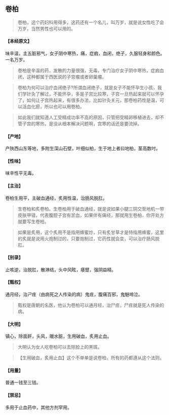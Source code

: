 ## 卷柏

> 卷柏，这个药妇科用得多，这药还有一个名儿，叫万岁，就是说女性吃了会万岁，当然男性也可以用的。

#### 【本经原文】
味辛温，主五脏邪气，女子阴中寒热，痛，症瘕，血闭，绝子，久服轻身和颜色。一名万岁。

> 卷柏是辛温的药，发散的力量很强，无毒。专门治疗女子阴中寒热，症瘕血闭，这种都属于西医说的子宫瘤或者卵巢瘤。

> 卷柏为何可以治疗血闭绝子?所谓血闭绝子，就是女子不能怀孕生小孩，我们学针灸了解过，不能怀孕，多是子宫比较寒，子宫一旦热起来就可以怀孕了，如何让子宫热起来，有很多办法，比如针灸关元，那卷柏药性是温，可以活血化瘀，所以也可以用卷柏。

> 如此我们就知道人工受精成功率不高的原因，只管把受精卵移植进去，却不管子宫的寒热，是没从根本解决问题啊，宫寒的话还是要流掉。

#### 【产地】
产陜西山东等地，多附生深山石壁，叶细似柏，生于地上者曰地柏，茎高数吋。
#### 【性味】
味辛性平无毒。
#### 【主治】
卷柏生用平，主破血通经，炙用性温，治肠风脱肛。

> 生卷柏和炙卷柏。生卷柏用于破血通经，就是说如果小腿三阴交至地机一带皮肤甲错，代表腹腔子宫有淤血，如果伴有痛经，那就用生卷柏，你开处方就要写生卷柏。

> 如果是炙用，这个炙用不是指用蜂蜜炒，只有炙甘草才是特指用蜂蜜，这里的炙就是说用火炮制过的，只要炮制过，它药性就会变，可以治疗肠风脱肛。‍‍‍‍

#### 【别录】
止咳逆，治脱肛，散淋结，头中风眩，痿躄，强阴益精。
#### 【甄权】
通月经，治ㄕ疰（由病死之人传染的病）鬼疰，腹痛百邪，鬼魅啼泣。

> 甄权是唐朝的名医，他认为卷柏可以通月经，治尸疰，尸疰就是死人传染的病。

#### 【大明】
镇心，除面皯，头风，暖水脏，生用破血，炙用止血。

> 大明认为女人吃卷柏可以去除脸上的黑斑。

> 【生用破血，炙用止血】这个不单单是说卷柏，所有的药都遵从这个法则。

#### 【用量】
普通一钱至三钱。
#### 【禁忌】
多用于止血药中，其他方剂罕用。